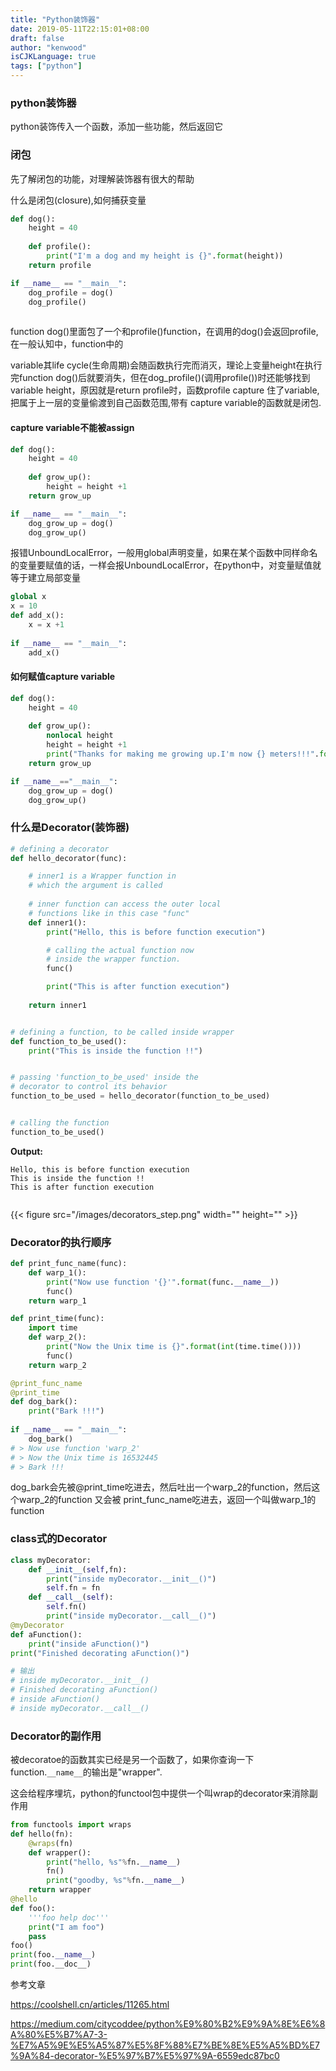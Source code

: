 ```yaml
---
title: "Python装饰器"
date: 2019-05-11T22:15:01+08:00
draft: false
author: "kenwood"
isCJKLanguage: true
tags: ["python"]
---
```


### python装饰器

python装饰传入一个函数，添加一些功能，然后返回它

### 闭包

先了解闭包的功能，对理解装饰器有很大的帮助

什么是闭包(closure),如何捕获变量

```python
def dog():
    height = 40
   	
    def profile():
        print("I'm a dog and my height is {}".format(height))
    return profile

if __name__ == "__main__":
    dog_profile = dog()
    dog_profile()
    
```

function dog()里面包了一个和profile()function，在调用的dog()会返回profile,在一般认知中，function中的

variable其life cycle(生命周期)会随函数执行完而消灭，理论上变量height在执行完function dog()后就要消失，但在dog_profile()(调用profile())时还能够找到variable height，原因就是return profile时，函数profile capture 住了variable,把属于上一层的变量偷渡到自己函数范围,带有 capture variable的函数就是闭包.

#### capture variable不能被assign

```python
def dog():
    height = 40
    
    def grow_up():
        height = height +1
    return grow_up

if __name__ == "__main__":
    dog_grow_up = dog()
    dog_grow_up()
```

报错UnboundLocalError，一般用global声明变量，如果在某个函数中同样命名的变量要赋值的话，一样会报UnboundLocalError，在python中，对变量赋值就等于建立局部变量

```python
global x
x = 10
def add_x():
    x = x +1
    
if __name__ == "__main__":
    add_x()
```

#### 如何赋值capture variable

```python
def dog():
    height = 40
    
    def grow_up():
        nonlocal height
        height = height +1
        print("Thanks for making me growing up.I'm now {} meters!!!".format(height))
	return grow_up

if __name__=="__main__":
    dog_grow_up = dog()
    dog_grow_up()
```

### 什么是Decorator(装饰器)

```python
# defining a decorator 
def hello_decorator(func): 

	# inner1 is a Wrapper function in 
	# which the argument is called 
	
	# inner function can access the outer local 
	# functions like in this case "func" 
	def inner1(): 
		print("Hello, this is before function execution") 

		# calling the actual function now 
		# inside the wrapper function. 
		func() 

		print("This is after function execution") 
		
	return inner1 


# defining a function, to be called inside wrapper 
def function_to_be_used(): 
	print("This is inside the function !!") 


# passing 'function_to_be_used' inside the 
# decorator to control its behavior 
function_to_be_used = hello_decorator(function_to_be_used) 


# calling the function 
function_to_be_used() 

```

**Output:**

```
Hello, this is before function execution
This is inside the function !!
This is after function execution


```

{{< figure src="/images/decorators_step.png" width="" height="" >}}

### Decorator的执行顺序

```python
def print_func_name(func):
    def warp_1():
        print("Now use function '{}'".format(func.__name__))
    	func()
    return warp_1

def print_time(func):
    import time
    def warp_2():
        print("Now the Unix time is {}".format(int(time.time())))
        func()
    return warp_2

@print_func_name
@print_time
def dog_bark():
    print("Bark !!!")
  
if __name__ == "__main__":
    dog_bark()
# > Now use function 'warp_2'
# > Now the Unix time is 16532445
# > Bark !!!
```

 dog_bark会先被@print_time吃进去，然后吐出一个warp_2的function，然后这个warp_2的function 又会被 print_func_name吃进去，返回一个叫做warp_1的function

### class式的Decorator

```python
class myDecorator:
    def __init__(self,fn):
        print("inside myDecorator.__init__()")
        self.fn = fn
    def __call__(self):
        self.fn()
        print("inside myDecorator.__call__()")
@myDecorator
def aFunction():
    print("inside aFunction()")
print("Finished decorating aFunction()")

# 输出
# inside myDecorator.__init__()
# Finished decorating aFunction()
# inside aFunction()
# inside myDecorator.__call__()
```

### Decorator的副作用

被decoratoe的函数其实已经是另一个函数了，如果你查询一下function.`__name__`的输出是"wrapper".

这会给程序埋坑，python的functool包中提供一个叫wrap的decorator来消除副作用

```python
from functools import wraps
def hello(fn):
    @wraps(fn)
    def wrapper():
        print("hello, %s"%fn.__name__)
        fn()
        print("goodby, %s"%fn.__name__)
    return wrapper
@hello
def foo():
    '''foo help doc'''
    print("I am foo")
   	pass
foo()
print(foo.__name__)
print(foo.__doc__)
```



参考文章

<https://coolshell.cn/articles/11265.html>

<https://medium.com/citycoddee/python%E9%80%B2%E9%9A%8E%E6%8A%80%E5%B7%A7-3-%E7%A5%9E%E5%A5%87%E5%8F%88%E7%BE%8E%E5%A5%BD%E7%9A%84-decorator-%E5%97%B7%E5%97%9A-6559edc87bc0>